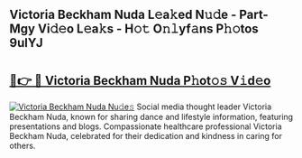 ## Victoria Beckham Nuda L𝚎a𝚔ed N𝚞𝚍e - Part-Mgy Vi𝚍𝚎o L𝚎a𝚔s - H𝚘𝚝 O𝚗𝚕yf𝚊ns P𝚑𝚘tos 9ulYJ

# <h2><a href="http://kf9lro5.oniu.top/?m=Victoria+Beckham+Nuda">🔗👉 🔴 Victoria Beckham Nuda P𝚑ot𝚘𝚜 V𝚒d𝚎o</a></h2>

[![Victoria Beckham Nuda Nu𝚍e𝚜](https://i.imgur.com/0qMVB7G.gif)](http://kf9lro5.oniu.top/?m=Victoria+Beckham+Nuda)
Social media thought leader Victoria Beckham Nuda, known for sharing dance and lifestyle information, featuring presentations and blogs. Compassionate healthcare professional Victoria Beckham Nuda, celebrated for their dedication and kindness in caring for others.  
